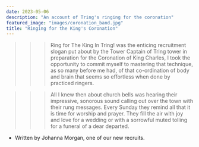 ```yaml
---
date: 2023-05-06
description: "An account of Tring's ringing for the coronation"
featured_image: "images/coronation_band.jpg"
title: "Ringing for the King's Coronation"
---
```


>>> Ring for The King In Tring! was the enticing recruitment slogan put about by the Tower Captain of Tring tower in preparation for the Coronation of King Charles, I took the opportunity to commit myself to mastering that technique, as  so many before me had, of that co-ordination of body and brain that seems so effortless when done by practiced ringers.

>>> All I knew then about church bells was hearing their impressive, sonorous sound calling out over the town with their rung messages. Every Sunday they remind all that it is time for worship and prayer. They fill the air with joy and love for a wedding or with a sorrowful muted tolling for a funeral of a dear departed.
- Written by Johanna Morgan, one of our new recruits.
